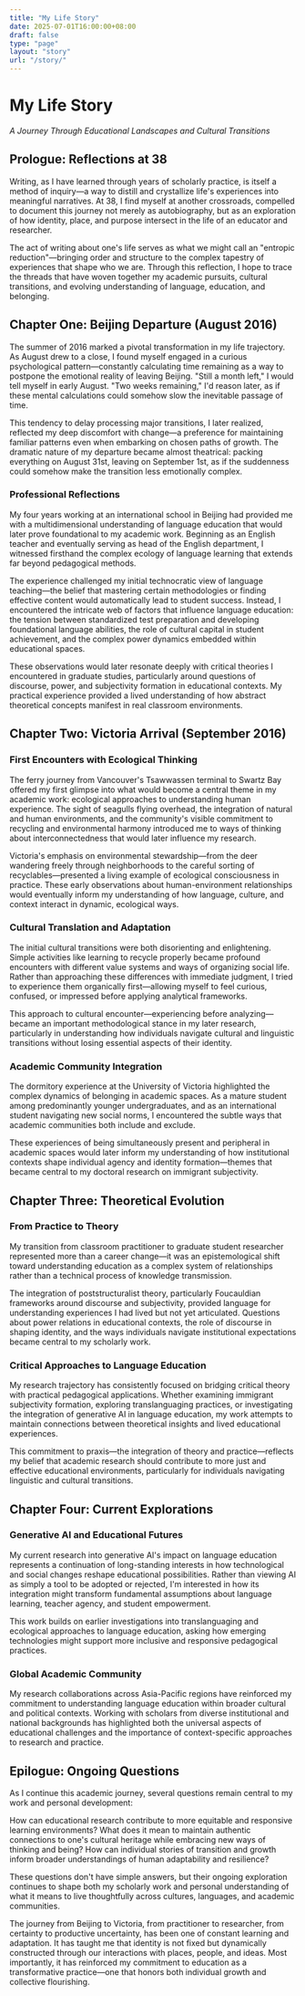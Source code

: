 ```yaml
---
title: "My Life Story"
date: 2025-07-01T16:00:00+08:00
draft: false
type: "page"
layout: "story"
url: "/story/"
---
```


# My Life Story

*A Journey Through Educational Landscapes and Cultural Transitions*

## Prologue: Reflections at 38

Writing, as I have learned through years of scholarly practice, is itself a method of inquiry—a way to distill and crystallize life's experiences into meaningful narratives. At 38, I find myself at another crossroads, compelled to document this journey not merely as autobiography, but as an exploration of how identity, place, and purpose intersect in the life of an educator and researcher.

The act of writing about one's life serves as what we might call an "entropic reduction"—bringing order and structure to the complex tapestry of experiences that shape who we are. Through this reflection, I hope to trace the threads that have woven together my academic pursuits, cultural transitions, and evolving understanding of language, education, and belonging.

## Chapter One: Beijing Departure (August 2016)

The summer of 2016 marked a pivotal transformation in my life trajectory. As August drew to a close, I found myself engaged in a curious psychological pattern—constantly calculating time remaining as a way to postpone the emotional reality of leaving Beijing. "Still a month left," I would tell myself in early August. "Two weeks remaining," I'd reason later, as if these mental calculations could somehow slow the inevitable passage of time.

This tendency to delay processing major transitions, I later realized, reflected my deep discomfort with change—a preference for maintaining familiar patterns even when embarking on chosen paths of growth. The dramatic nature of my departure became almost theatrical: packing everything on August 31st, leaving on September 1st, as if the suddenness could somehow make the transition less emotionally complex.

### Professional Reflections

My four years working at an international school in Beijing had provided me with a multidimensional understanding of language education that would later prove foundational to my academic work. Beginning as an English teacher and eventually serving as head of the English department, I witnessed firsthand the complex ecology of language learning that extends far beyond pedagogical methods.

The experience challenged my initial technocratic view of language teaching—the belief that mastering certain methodologies or finding effective content would automatically lead to student success. Instead, I encountered the intricate web of factors that influence language education: the tension between standardized test preparation and developing foundational language abilities, the role of cultural capital in student achievement, and the complex power dynamics embedded within educational spaces.

These observations would later resonate deeply with critical theories I encountered in graduate studies, particularly around questions of discourse, power, and subjectivity formation in educational contexts. My practical experience provided a lived understanding of how abstract theoretical concepts manifest in real classroom environments.

## Chapter Two: Victoria Arrival (September 2016)

### First Encounters with Ecological Thinking

The ferry journey from Vancouver's Tsawwassen terminal to Swartz Bay offered my first glimpse into what would become a central theme in my academic work: ecological approaches to understanding human experience. The sight of seagulls flying overhead, the integration of natural and human environments, and the community's visible commitment to recycling and environmental harmony introduced me to ways of thinking about interconnectedness that would later influence my research.

Victoria's emphasis on environmental stewardship—from the deer wandering freely through neighborhoods to the careful sorting of recyclables—presented a living example of ecological consciousness in practice. These early observations about human-environment relationships would eventually inform my understanding of how language, culture, and context interact in dynamic, ecological ways.

### Cultural Translation and Adaptation

The initial cultural transitions were both disorienting and enlightening. Simple activities like learning to recycle properly became profound encounters with different value systems and ways of organizing social life. Rather than approaching these differences with immediate judgment, I tried to experience them organically first—allowing myself to feel curious, confused, or impressed before applying analytical frameworks.

This approach to cultural encounter—experiencing before analyzing—became an important methodological stance in my later research, particularly in understanding how individuals navigate cultural and linguistic transitions without losing essential aspects of their identity.

### Academic Community Integration

The dormitory experience at the University of Victoria highlighted the complex dynamics of belonging in academic spaces. As a mature student among predominantly younger undergraduates, and as an international student navigating new social norms, I encountered the subtle ways that academic communities both include and exclude.

These experiences of being simultaneously present and peripheral in academic spaces would later inform my understanding of how institutional contexts shape individual agency and identity formation—themes that became central to my doctoral research on immigrant subjectivity.

## Chapter Three: Theoretical Evolution

### From Practice to Theory

My transition from classroom practitioner to graduate student researcher represented more than a career change—it was an epistemological shift toward understanding education as a complex system of relationships rather than a technical process of knowledge transmission.

The integration of poststructuralist theory, particularly Foucauldian frameworks around discourse and subjectivity, provided language for understanding experiences I had lived but not yet articulated. Questions about power relations in educational contexts, the role of discourse in shaping identity, and the ways individuals navigate institutional expectations became central to my scholarly work.

### Critical Approaches to Language Education

My research trajectory has consistently focused on bridging critical theory with practical pedagogical applications. Whether examining immigrant subjectivity formation, exploring translanguaging practices, or investigating the integration of generative AI in language education, my work attempts to maintain connections between theoretical insights and lived educational experiences.

This commitment to praxis—the integration of theory and practice—reflects my belief that academic research should contribute to more just and effective educational environments, particularly for individuals navigating linguistic and cultural transitions.

## Chapter Four: Current Explorations

### Generative AI and Educational Futures

My current research into generative AI's impact on language education represents a continuation of long-standing interests in how technological and social changes reshape educational possibilities. Rather than viewing AI as simply a tool to be adopted or rejected, I'm interested in how its integration might transform fundamental assumptions about language learning, teacher agency, and student empowerment.

This work builds on earlier investigations into translanguaging and ecological approaches to language education, asking how emerging technologies might support more inclusive and responsive pedagogical practices.

### Global Academic Community

My research collaborations across Asia-Pacific regions have reinforced my commitment to understanding language education within broader cultural and political contexts. Working with scholars from diverse institutional and national backgrounds has highlighted both the universal aspects of educational challenges and the importance of context-specific approaches to research and practice.

## Epilogue: Ongoing Questions

As I continue this academic journey, several questions remain central to my work and personal development:

How can educational research contribute to more equitable and responsive learning environments? What does it mean to maintain authentic connections to one's cultural heritage while embracing new ways of thinking and being? How can individual stories of transition and growth inform broader understandings of human adaptability and resilience?

These questions don't have simple answers, but their ongoing exploration continues to shape both my scholarly work and personal understanding of what it means to live thoughtfully across cultures, languages, and academic communities.

The journey from Beijing to Victoria, from practitioner to researcher, from certainty to productive uncertainty, has been one of constant learning and adaptation. It has taught me that identity is not fixed but dynamically constructed through our interactions with places, people, and ideas. Most importantly, it has reinforced my commitment to education as a transformative practice—one that honors both individual growth and collective flourishing.